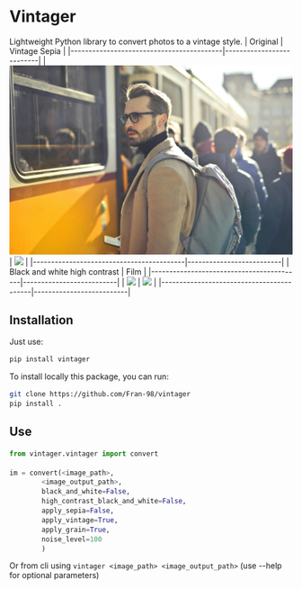 # Vintager
Lightweight Python library to convert photos to a vintage style.
| Original                                 | Vintage Sepia            |
|------------------------------------------|--------------------------|
| ![](assets/original.jpg)                 | ![](assets/sepia.jpg)    |
|------------------------------------------|--------------------------|
| Black and white high contrast            | Film                     |
|------------------------------------------|--------------------------|
| ![](assets/black_and_white_contrast.jpg) | ![](assets/all.jpg)      |
|------------------------------------------|--------------------------|


## Installation

Just use:

```bash
pip install vintager
```

To install locally this package, you can run:

```bash
git clone https://github.com/Fran-98/vintager
pip install .
```

## Use

```python
from vintager.vintager import convert

im = convert(<image_path>, 
        <image_output_path>, 
        black_and_white=False, 
        high_contrast_black_and_white=False, 
        apply_sepia=False, 
        apply_vintage=True, 
        apply_grain=True, 
        noise_level=100
        )
```

Or from cli using `vintager <image_path> <image_output_path>` (use --help for optional parameters)